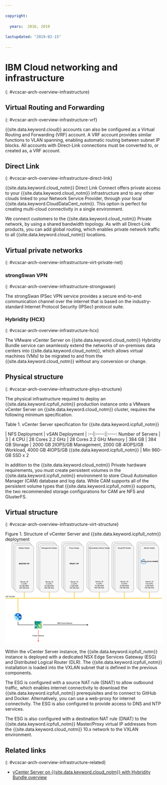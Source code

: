 ```yaml
---

copyright:

  years:  2016, 2019

lastupdated: "2019-02-15"

---
```


# IBM Cloud networking and infrastructure
{: #vcscar-arch-overview-infrastructure}

## Virtual Routing and Forwarding
{: #vcscar-arch-overview-infrastructure-vrf}

{{site.data.keyword.cloud}} accounts can also be configured as a Virtual Routing and Forwarding (VRF) account. A VRF account provides similar functions to VLAN spanning, enabling automatic routing between subnet IP blocks. All accounts with Direct-Link connections must be converted to, or created as, a VRF account.

## Direct Link
{: #vcscar-arch-overview-infrastructure-direct-link}

{{site.data.keyword.cloud_notm}} Direct Link Connect offers private access to your {{site.data.keyword.cloud_notm}} infrastructure and to any other clouds linked to your Network Service Provider, through your local {{site.data.keyword.CloudDataCent_notm}}. This option is perfect for creating multi-cloud connectivity in a single environment.

We connect customers to the {{site.data.keyword.cloud_notm}} Private network, by using a shared bandwidth topology. As with all Direct-Link products, you can add global routing, which enables private network traffic to all {{site.data.keyword.cloud_notm}}
locations.

## Virtual private networks
{: #vcscar-arch-overview-infrastructure-virt-private-net}

### strongSwan VPN
{: #vcscar-arch-overview-infrastructure-strongswan}

The strongSwan IPSec VPN service provides a secure end-to-end communication channel over the internet that is based on the industry-standard Internet Protocol Security (IPSec) protocol suite.

### Hybridity (HCX)
{: #vcscar-arch-overview-infrastructure-hcx}

The VMware vCenter Server on {{site.data.keyword.cloud_notm}} Hybridity Bundle service can seamlessly extend the networks of on-premises data centers into {{site.data.keyword.cloud_notm}}, which allows virtual machines (VMs) to be migrated to and from the {{site.data.keyword.cloud_notm}} without any conversion or change.

## Physical structure
{: #vcscar-arch-overview-infrastructure-phys-structure}

The physical infrastructure required to deploy an {{site.data.keyword.icpfull_notm}} production instance onto a VMware vCenter Server on {{site.data.keyword.cloud_notm}} cluster, requires the following minimum specification.

Table 1. vCenter Server specification for {{site.data.keyword.icpfull_notm}}

| NFS Deployment | vSAN Deployment |
:--|:----:|:----:
Number of Servers | 3 | 4
CPU | 28 Cores 2.2 GHz | 28 Cores 2.2 GHz
Memory | 384 GB | 384 GB
Storage | 2000 GB 2IOPS/GB Management, 2000 GB 4IOPS/GB Workload, 4000 GB 4IOPS/GB {{site.data.keyword.icpfull_notm}} | Min 960-GB SSD x 2

In addition to the {{site.data.keyword.cloud_notm}} Private hardware requirements, you must create persistent volumes in the {{site.data.keyword.icpfull_notm}} environment to store Cloud Automation Manager (CAM) database and log data. While CAM supports all of the persistent volume types that {{site.data.keyword.icpfull_notm}} supports, the two recommended storage configurations for CAM are NFS and GlusterFS.

## Virtual structure
{: #vcscar-arch-overview-infrastructure-virt-structure}

Figure 1. Structure of vCenter Server and {{site.data.keyword.icpfull_notm}} deployment
![Structure of vCenter Server and {{site.data.keyword.icpfull_notm}} deployment](vcscar-icp.svg)

Within the vCenter Server instance, the {{site.data.keyword.icpfull_notm}} instance is deployed with a dedicated NSX Edge Services Gateway (ESG) and Distributed Logical Router (DLR).
The {{site.data.keyword.icpfull_notm}} installation is loaded into the VXLAN subnet that is defined in the previous components.

The ESG is configured with a source NAT rule (SNAT) to allow outbound traffic, which enables internet connectivity to download the {{site.data.keyword.icpfull_notm}} prerequisites and to connect to GitHub and Docker. Alternatively, you can use a web-proxy for internet connectivity. The ESG is also configured to provide access to DNS and NTP services.

The ESG is also configured with a destination NAT rule (DNAT) to the {{site.data.keyword.icpfull_notm}} Master/Proxy virtual IP addresses from the {{site.data.keyword.cloud_notm}} 10.x network to the VXLAN environment.

## Related links
{: #vcscar-arch-overview-infrastructure-related}

* [vCenter Server on {{site.data.keyword.cloud_notm}} with Hybridity Bundle overview](/docs/services/vmwaresolutions/archiref/vcs/vcs-hybridity-intro.html)
